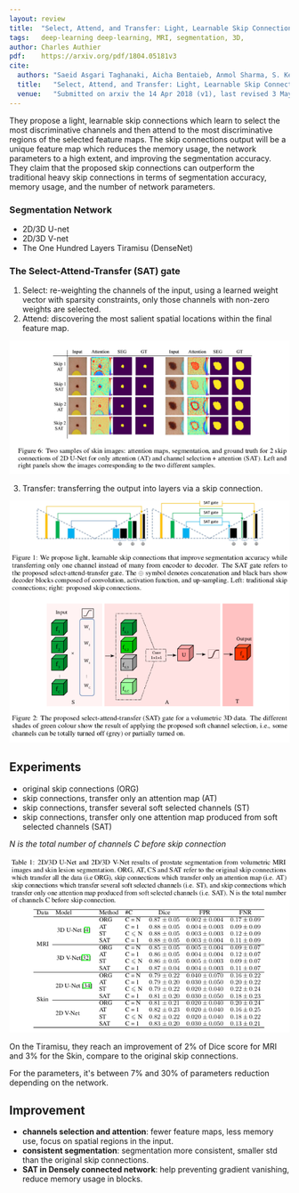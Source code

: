 ```yaml
---
layout: review
title:  "Select, Attend, and Transfer: Light, Learnable Skip Connections"
tags:   deep-learning deep-learning, MRI, segmentation, 3D,
author: Charles Authier
pdf:    https://arxiv.org/pdf/1804.05181v3
cite:
  authors: "Saeid Asgari Taghanaki, Aicha Bentaieb, Anmol Sharma, S. Kevin Zhou, Yefeng Zheng, Bogdan Georgescu, Puneet Sharma, Sasa Grbic, Zhoubing Xu, Dorin Comaniciu, Ghassan Hamarneh"
  title:   "Select, Attend, and Transfer: Light, Learnable Skip Connections"
  venue:   "Submitted on arxiv the 14 Apr 2018 (v1), last revised 3 May 2018, arXiv:1804.05181 "
---
```



They propose a light, learnable skip connections which learn to select the most discriminative channels and then attend to the most discriminative regions of the selected feature maps.
The skip connections output will be a unique feature map which reduces the memory usage, the network parameters to a high extent, and improving the segmentation accuracy. They claim that the proposed skip connections can outperform the traditional heavy skip connections in terms of segmentation accuracy, memory usage, and the number of network parameters.


### Segmentation Network
* 2D/3D U-net
* 2D/3D V-net
* The One Hundred Layers Tiramisu (DenseNet)


### The Select-Attend-Transfer (SAT) gate
1. Select: re-weighting the channels of the input, using a learned weight vector with sparsity constraints, only those channels with non-zero weights are selected.
2. Attend: discovering the most salient spatial locations within the final feature map.

![](/article/images/LLSC/SAT_attention.png)

3. Transfer: transferring the output into layers via a skip connection.

![](/article/images/LLSC/SAT.png)

## Experiments
* original skip connections (ORG)
* skip connections, transfer only an attention map (AT)
* skip connections, transfer several soft selected channels (ST)
* skip connections, transfer only one attention map produced from soft selected channels (SAT)

*N is the total number of channels C before skip connection*

![](/article/images/LLSC/RSAT.png)

On the Tiramisu, they reach an improvement of 2% of Dice score for MRI and 3% for the Skin, compare to the original skip connections.

For the parameters, it's between 7% and 30% of parameters reduction depending on the network.

## Improvement
* **channels selection and attention**: fewer feature maps, less memory use, focus on spatial regions in the input.
* **consistent segmentation**: segmentation more consistent, smaller std than the original skip connections.
* **SAT in Densely connected network**: help preventing gradient vanishing, reduce memory usage in blocks.
